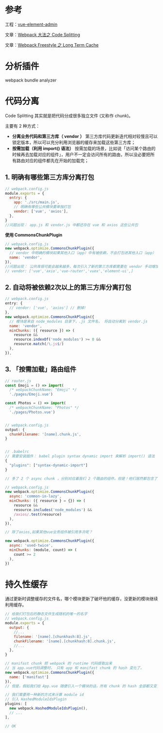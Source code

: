 
# 参考

工程：[vue-element-admin](https://github.com/PanJiaChen/vue-element-admin)

文章：[Webpack 大法之 Code Splitting](https://zhuanlan.zhihu.com/p/26710831)

文章：[Webpack Freestyle 之 Long Term Cache](https://zhuanlan.zhihu.com/p/27710902)

# 分析插件

 webpack bundle analyzer 

# 代码分离

Code Splitting 其实就是把代码分成很多独立文件 (又称作 chunk)。

主要有 2 种方式：

- **分离业务代码和第三方库（ vendor ）** 第三方库代码更新迭代相对较慢且可以锁定版本，所以可以充分利用浏览器的缓存来加载这些第三方库；
- **按需加载（利用 import() 语法）** 按需加载的场景，比如说「访问某个路由的时候再去加载对应的组件」，用户不一定会访问所有的路由，所以没必要把所有路由对应的组件都先在开始的加载完；

## 1. 明确有哪些第三方库分离打包

```js
// webpack.config.js
module.exports = {
  entry: {
    app: './src/main.js',
    // 明确有哪些公共模块要单独打包
    vendor: ['vue', 'axios'],
  },
}
//问题出现： app.js 和 vendor.js 中都还存在 vue 和 axios 这些公共包
```

**使用 CommonsChunkPlugin**

```js
// webpack.config.js
new webpack.optimize.CommonsChunkPlugin({
  // vendor 中明确的模块如果其他入口（app）中有被依赖，不会打包进其他入口（app）
  name: 'vendor',
}),
//问题出现： 公共库很可能会越来越多，每次引入了新的第三方库都需要在 vendor 手动增加对应的包名。
// vendor: ['vue','axio','vue-router','vuex','element-ui',]
```

## 2. 自动将被依赖2次以上的第三方库分离打包 

```js
// webpack.config.js
entry: {
  // vendor: ['vue', 'axios'] // 删掉!
},
new webpack.optimize.CommonsChunkPlugin({
  // 模块是来自 node_modules 目录下，.js 文件名， 将自动分离到 vendor.js
  name: 'vendor',
  minChunks: ({ resource }) => (
    resource &&
    resource.indexOf('node_modules') >= 0 &&
    resource.match(/\.js$/)
  ),
}),
```

## 3. 「按需加载」路由组件

```js
// router.js
const Emoji = () => import(
  /* webpackChunkName: "Emoji" */
  './pages/Emoji.vue')

const Photos = () => import(
  /* webpackChunkName: "Photos" */
  './pages/Photos.vue')


// webpack.config.js
output: {
  chunkFilename: '[name].chunk.js',
}


// .babelrc
// 需要安装插件： babel plugin syntax dynamic import 来解析 import() 语法
{
  "plugins": ["syntax-dynamic-import"]
}

// 多了 2 个 async chunk ，分别对应着我们 2 个路由的组件。但是！他们居然都包含了 axios 。

// webpack.config.js
new webpack.optimize.CommonsChunkPlugin({
  async: 'common-in-lazy',
  minChunks: ({ resource } = {}) => (
    resource &&
    resource.includes('node_modules') &&
    /axios/.test(resource)
  ),
}),

// 除了axios,如果其他vue业务组件被引用多次呢？

new webpack.optimize.CommonsChunkPlugin({
  async: 'used-twice',
  minChunks: (module, count) => (
    count >= 2
  ),
})

```

# 持久性缓存

通过更新时调整缓存的文件名，哪个模块更新了破坏他的缓存，没更新的模块继续利用缓存。

```js
// 给我们打包后的静态文件生成随机的唯一的名字
// webpack.config.js
module.exports = {
  output: {
    //...
    filename: '[name].[chunkhash:8].js',
    chunkFilename: '[name].[chunkhash:8].chunk.js',
    //...
  },
}
```

```js
// manifast chunk 把 webpack 的 runtime 代码提取出来
// 当 app.vue代码调整时， 只有 app 和 manifast chunk 的 hash 变化了。
new webpack.optimize.CommonsChunkPlugin({ 
  name: ['manifast'] 
}),
// 但是，假如我们给 App.vue 随便引入一个模块的话，所有 chunk 的 hash 全部都又变了！
```

```js
// 我们需要用一种新的方式来计算 module id 
// 引入 HashedModuleIdsPlugin
plugins: [
  new webpack.HashedModuleIdsPlugin(),
  // ...
],

// OK
```
